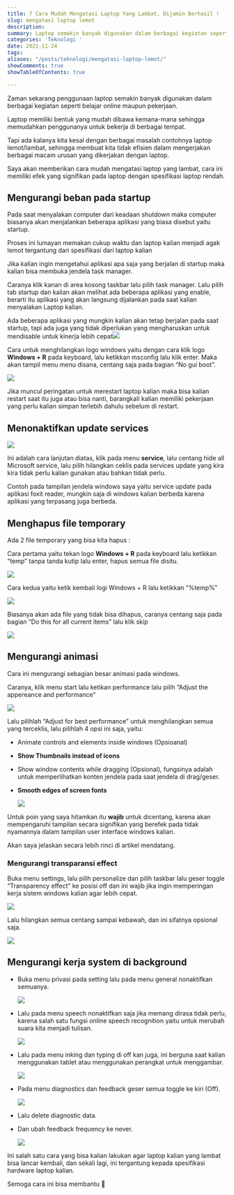 ```yaml
---
title: 7 Cara Mudah Mengatasi Laptop Yang Lambat, Dijamin Berhasil !
slug: mengatasi laptop lemot
description: 
summary: Laptop semakin banyak digunakan dalam berbagai kegiatan seperti belajar online maupun pekerjaan lainnya. Laptop memiliki bentuk yang mudah dibawa kemana-mana sehingga memudahkan penggunanya.
categories: 'Teknologi '
date: 2021-11-24
tags: 
aliases: "/posts/teknologi/mengatasi-laptop-lemot/"
showComments: true
showTableOfContents: true

---
```

Zaman sekarang penggunaan laptop semakin banyak digunakan dalam berbagai kegiatan seperti belajar online maupun pekerjaan.

Laptop memiliki bentuk yang mudah dibawa kemana-mana sehingga memudahkan penggunanya untuk bekerja di berbagai tempat.

Tapi ada kalanya kita kesal dengan berbagai masalah contohnya laptop lemot/lambat, sehingga membuat kita tidak efisien dalam mengerjakan berbagai macam urusan yang dikerjakan dengan laptop.

Saya akan memberikan cara mudah mengatasi laptop yang lambat, cara ini memiliki efek yang signifikan pada laptop dengan spesifikasi laptop rendah.

## Mengurangi beban pada startup

Pada saat menyalakan computer dari keadaan shutdown maka computer biasanya akan menjalankan beberapa aplikasi yang biasa disebut yaitu startup.

Proses ini lumayan memakan cukup waktu dan laptop kalian menjadi agak lemot tergantung dari spesifikasi dari laptop kalian

Jika kalian ingin mengetahui aplikasi apa saja yang berjalan di startup maka kalian bisa membuka jendela task manager.

Caranya klik kanan di area kosong taskbar lalu pilih task manager. Lalu pilih tab startup dan kalian akan melihat ada beberapa aplikasi yang enable, berarti itu aplikasi yang akan langsung dijalankan pada saat kalian menyalakan Laptop kalian.

Ada beberapa aplikasi yang mungkin kalian akan tetap berjalan pada saat startup, tapi ada juga yang tidak diperlukan yang mengharuskan untuk mendisable untuk kinerja lebih cepat![](/img/buka-task-manager.png)

Cara untuk menghilangkan logo windows yaitu dengan cara klik logo **Windows + R** pada keyboard, lalu ketikkan msconfig lalu klik enter. Maka akan tampil menu menu disana, centang saja pada bagian “No gui boot”.

![](/img/menghilangkan-bot-gui.png)

Jika muncul peringatan untuk merestart laptop kalian maka bisa kalian restart saat itu juga atau bisa nanti, barangkali kalian memiliki pekerjaan yang perlu kalian simpan terlebih dahulu sebelum di restart.

## Menonaktifkan update services

![](/img/nonaktifkan-services.png)

Ini adalah cara lanjutan diatas, klik pada menu **service**, lalu centang hide all Microsoft service, lalu pilih hilangkan ceklis pada services update yang kira kira tidak perlu kalian gunakan atau bahkan tidak perlu.

Contoh pada tampilan jendela windows saya yaitu service update pada aplikasi foxit reader, mungkin saja di windows kalian berbeda karena aplikasi yang terpasang juga berbeda.

## Menghapus file temporary

Ada 2 file temporary yang bisa kita hapus :

Cara pertama yaitu tekan logo **Windows + R** pada keyboard lalu ketikkan “temp” tanpa tanda kutip lalu enter, hapus semua file disitu.

![](/img/menghapus-file-temporary-1.png)

Cara kedua yaitu ketik kembali logi Windows + R lalu ketikkan “%temp%”

![](/img/cara-kedua-hapus-file-temporary.png)

Biasanya akan ada file yang tidak bisa dihapus, caranya centang saja pada bagian “Do this for all current items” lalu klik skip

![](/img/try-again.png)

## Mengurangi animasi

Cara ini mengurangi sebagian besar animasi pada windows.

Caranya, klik menu start lalu ketikan performance lalu pilih “Adjust the appereance and performance”

![](/img/7-mengurangi-animasi.png)

Lalu pilihlah “Adjust for best performance” untuk menghilangkan semua yang terceklis, lalu pilihlah 4 opsi ini saja, yaitu:

* Animate controls and elements inside windows (Opsioanal)
* **Show Thumbnails instead of icons**
* Show window contents while dragging (Opsional), fungsinya adalah untuk memperlihatkan konten jendela pada saat jendela di drag/geser.
* **Smooth edges of screen fonts**

  ![](/img/visual-effect.png)

Untuk poin yang saya hitamkan itu **wajib** untuk dicentang, karena akan mempengaruhi tampilan secara signifikan yang berefek pada tidak nyamannya dalam tampilan user interface windows kalian.

Akan saya jelaskan secara lebih rinci di artikel mendatang.

### Mengurangi transparansi effect

Buka menu settings, lalu pilih personalize dan pilih taskbar lalu geser toggle “Transparency effect” ke posisi off dan ini wajib jika ingin memperingan kerja sistem windows kalian agar lebih cepat.

![](/img/transparancy-effect.png)

Lalu hilangkan semua centang sampai kebawah, dan ini sifatnya opsional saja.

![](/img/acent-color.png)

## Mengurangi kerja system di background

* Buka menu privasi pada setting lalu pada menu general nonaktifkan semuanya.

  ![](/img/general-privacy-setting.png)
* Lalu pada menu speech nonaktifkan saja jika memang dirasa tidak perlu, karena salah satu fungsi online speech recognition yaitu untuk merubah suara kita menjadi tulisan.

  ![](/img/speech-recognition.png)
* Lalu pada menu inking dan typing di off kan juga, ini berguna saat kalian menggunakan tablet atau menggunakan perangkat untuk menggambar.

  ![](/img/typing-personalization.png)
* Pada menu diagnostics dan feedback geser semua toggle ke kiri (Off).

  ![](/img/diagnostic-feedback.png)
* Lalu delete diagnostic data.
* Dan ubah feedback frequency ke never.

  ![](/img/diagnostic-feedback-2.png)

Ini salah satu cara yang bisa kalian lakukan agar laptop kalian yang lambat bisa lancar kembali, dan sekali lagi, ini tergantung kepada spesifikasi hardware laptop kalian.

Semoga cara ini bisa membantu 🙂